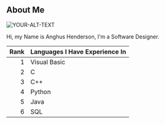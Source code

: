 ## About Me

<picture>
 <source media="(prefers-color-scheme: dark)" srcset="https://artprojectsforkids.org/wp-content/uploads/2023/03/Draw-a-Four-Leaf-Clover.jpg">
 <source media="(prefers-color-scheme: light)" srcset="https://artprojectsforkids.org/wp-content/uploads/2023/03/Draw-a-Four-Leaf-Clover.jpg">
 <img alt="YOUR-ALT-TEXT" src="https://artprojectsforkids.org/wp-content/uploads/2023/03/Draw-a-Four-Leaf-Clover.jpg">
</picture>

 Hi, my Name is Anghus Henderson, I'm a Software Designer.

| Rank | Languages I Have Experience In |
|-----:|---------------|
|     1|  Visual Basic             |
|     2|  C             |
|     3|  C++             |
|     4|  Python             |
|     5|  Java             |
|     6|  SQL             |

<!--
**Indigo-Fera/Indigo-Fera** is a ✨ _special_ ✨ repository because its `README.md` (this file) appears on your GitHub profile.

Here are some ideas to get you started:

- Hi, my Name is Anghus Henderson, I'm a Programmer

- 🔭 I’m currently working on ...
- 🌱 I’m currently learning ...
- 👯 I’m looking to collaborate on ...
- 🤔 I’m looking for help with ...
- 💬 Ask me about ...
- 📫 How to reach me: ...
- 😄 Pronouns: He/Him
- ⚡ Fun fact: ...
-->
